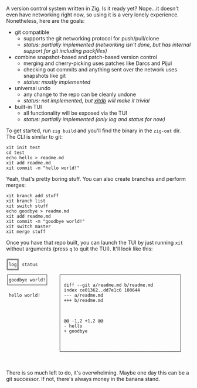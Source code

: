 A version control system written in Zig. Is it ready yet? Nope...it doesn't even have networking right now, so using it is a very lonely experience. Nonetheless, here are the goals:

- git compatible
  - supports the git networking protocol for push/pull/clone
  - *status: partially implemented (networking isn't done, but has internal support for git including packfiles)*
- combine snapshot-based and patch-based version control
  - merging and cherry-picking uses patches like Darcs and Pijul
  - checking out commits and anything sent over the network uses snapshots like git
  - *status: mostly implemented*
- universal undo
  - any change to the repo can be cleanly undone
  - *status: not implemented, but [xitdb](https://github.com/radarroark/xitdb) will make it trivial*
- built-in TUI
  - all functionality will be exposed via the TUI
  - *status: partially implemented (only log and status for now)*

To get started, run `zig build` and you'll find the binary in the `zig-out` dir. The CLI is similar to git:

```
xit init test
cd test
echo hello > readme.md
xit add readme.md
xit commit -m "hello world!"
```

Yeah, that's pretty boring stuff. You can also create branches and perform merges:

```
xit branch add stuff
xit branch list
xit switch stuff
echo goodbye > readme.md
xit add readme.md
xit commit -m "goodbye world!"
xit switch master
xit merge stuff
```

Once you have that repo built, you can launch the TUI by just running `xit` without arguments (press `q` to quit the TUI). It'll look like this:

```
╔═══╗                                                               
║log║ status                                                        
╚═══╝                                                               
┌──────────────┐    ┌─────────────────────────────────────────────┐ 
│goodbye world!│    │                                             │ 
└──────────────┘    │ diff --git a/readme.md b/readme.md          │ 
                    │ index ce01362..dd7e1c6 100644               │ 
 hello world!       │ --- a/readme.md                             │ 
                    │ +++ b/readme.md                             │ 
                    │                                             │ 
                    │                                             │ 
                    │                                             │ 
                    │ @@ -1,2 +1,2 @@                             │ 
                    │ - hello                                     │ 
                    │ + goodbye                                   │ 
                    │                                             │ 
                    │                                             │ 
                    │                                             │ 
                    └─────────────────────────────────────────────┘ 
                                                                    
 
```

There is so much left to do, it's overwhelming. Maybe one day this can be a git successor. If not, there's always money in the banana stand.
